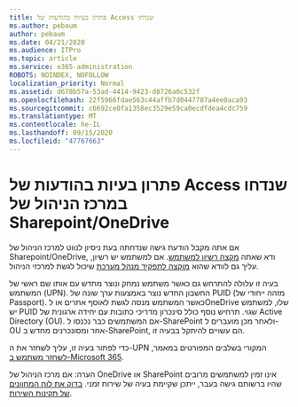 ```yaml
---
title: פתרון בעיות בהודעות של Access שנדחו
ms.author: pebaum
author: pebaum
ms.date: 04/21/2020
ms.audience: ITPro
ms.topic: article
ms.service: o365-administration
ROBOTS: NOINDEX, NOFOLLOW
localization_priority: Normal
ms.assetid: d678b57a-53ad-4414-9423-d8726a0c532f
ms.openlocfilehash: 22f5966fdae563c44affb7d0447787a4ee0aca93
ms.sourcegitcommit: c6692ce0fa1358ec3529e59ca0ecdfdea4cdc759
ms.translationtype: MT
ms.contentlocale: he-IL
ms.lasthandoff: 09/15/2020
ms.locfileid: "47767663"
---
```

# <a name="troubleshoot-access-denied-messages-in-sharepointonedrive-admin-center"></a>פתרון בעיות בהודעות של Access שנדחו במרכז הניהול של Sharepoint/OneDrive

אם אתה מקבל הודעת גישה שנדחתה בעת ניסיון לנווט למרכז הניהול של Sharepoint/OneDrive, ודא שאתה [מקצה רשיון למשתמש](https://docs.microsoft.com/microsoft-365/admin/add-users/add-users). אם למשתמש יש רשיון, עליך גם לוודא שהוא [מוקצה לתפקיד מנהל מערכת](hhttps://docs.microsoft.com/microsoft-365/admin/add-users/about-admin-roles) שיכול לגשת למרכזי הניהול.

בעיה זו עלולה להתרחש גם כאשר משתמש נמחק ונוצר מחדש עם אותו שם ראשי של המשתמש (UPN). החשבון החדש נוצר באמצעות ערך שונה של PUID (מזהה ייחודי של Passport). כאשר המשתמש מנסה לגשת לאוסף אתרים או לOneDrive שלו, למשתמש יש PUID שגוי. תרחיש נוסף כולל סינכרון מדריכי כתובות עם יחידה ארגונית של Active Directory (OU). אם המשתמשים כבר נכנסו ל-SharePoint ולאחר מכן מועברים ל-OU אחר ומסונכרנים מחדש ב-SharePoint, הם עשויים להיתקל בבעיה זו.

כדי לפתור בעיה זו, עליך לשחזר את ה-UPN המקורי בשלבים המפורטים במאמר, [לשחזר משתמש ב-Microsoft 365](https://docs.microsoft.com/microsoft-365/admin/add-users/restore-user).

הערה: אם מרכז הניהול של OneDrive או SharePoint אינו זמין למשתמשים מרובים שהיו ברשותם גישה בעבר, ייתכן שקיימת בעיה של שירות זמני.  [בדוק את לוח המחוונים של תקינות השירות](https://portal.office.com/adminportal/home#/servicehealth).


